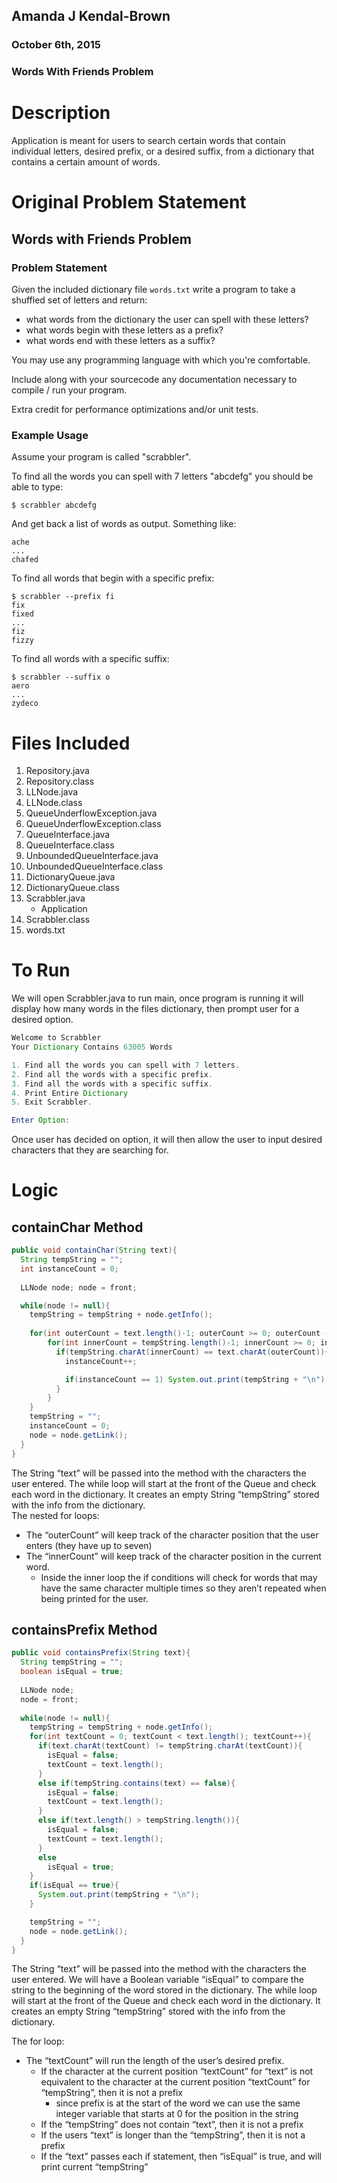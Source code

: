 ## Amanda J Kendal-Brown
### October 6th, 2015
### Words With Friends Problem

# Description
Application is meant for users to search certain words that contain individual letters, desired prefix, or a desired suffix, from a dictionary that contains a certain amount of words.<br />

# Original Problem Statement

## Words with Friends Problem

### Problem Statement

Given the included dictionary file `words.txt` write a program to take a shuffled set of letters and return:

 - what words from the dictionary the user can spell with these letters?
 - what words begin with these letters as a prefix?
 - what words end with these letters as a suffix?

You may use any programming language with which you're comfortable.  

Include along with your sourcecode any documentation necessary to compile / run your program.
 
Extra credit for performance optimizations and/or unit tests.

### Example Usage

Assume your program is called "scrabbler".

To find all the words you can spell with 7 letters "abcdefg" you should be able to type:

    $ scrabbler abcdefg
    
And get back a list of words as output.  Something like:

    ache
    ...
    chafed
    
To find all words that begin with a specific prefix:

    $ scrabbler --prefix fi
    fix
    fixed
    ...
    fiz
    fizzy
    
To find all words with a specific suffix:

    $ scrabbler --suffix o
    aero
    ...
    zydeco
    
# Files Included

1. Repository.java
2. Repository.class
3. LLNode.java
4. LLNode.class
5. QueueUnderflowException.java
6. QueueUnderflowException.class
7. QueueInterface.java
8. QueueInterface.class
9. UnboundedQueueInterface.java
10. UnboundedQueueInterface.class
11. DictionaryQueue.java
12. DictionaryQueue.class
13. Scrabbler.java
    * Application
14. Scrabbler.class
15. words.txt

# To Run

We will open Scrabbler.java to run main, once program is running it will display how many words in the files dictionary, then prompt user for a desired option.

```java
Welcome to Scrabbler
Your Dictionary Contains 63005 Words

1. Find all the words you can spell with 7 letters.
2. Find all the words with a specific prefix.
3. Find all the words with a specific suffix.
4. Print Entire Dictionary
5. Exit Scrabbler.

Enter Option:
```

Once user has decided on option, it will then allow the user to input desired characters that they are searching for.

# Logic 

## containChar Method

```java
public void containChar(String text){ 
  String tempString = "";
  int instanceCount = 0;
    
  LLNode node; node = front;

  while(node != null){
    tempString = tempString + node.getInfo();
        
    for(int outerCount = text.length()-1; outerCount >= 0; outerCount --){
        for(int innerCount = tempString.length()-1; innerCount >= 0; innerCount--){     
          if(tempString.charAt(innerCount) == text.charAt(outerCount)){
            instanceCount++;

            if(instanceCount == 1) System.out.print(tempString + "\n");
          }
        }
    }
    tempString = ""; 
    instanceCount = 0; 
    node = node.getLink();
  }
}
```

The String “text” will be passed into the method with the characters the user entered. The while loop will start at the front of the Queue and check each word in the dictionary. It creates an empty String “tempString” stored with the info from the dictionary.
<br />
The nested for loops:
* The “outerCount” will keep track of the character position that the user enters (they have up to seven)
* The “innerCount” will keep track of the character position in the current word.
    * Inside the inner loop the if conditions will check for words that may have the same character multiple times so they aren’t repeated when being printed for the user.

## containsPrefix Method

```java
public void containsPrefix(String text){ 
  String tempString = "";
  boolean isEqual = true;
  
  LLNode node; 
  node = front;
  
  while(node != null){
    tempString = tempString + node.getInfo();
    for(int textCount = 0; textCount < text.length(); textCount++){ 
      if(text.charAt(textCount) != tempString.charAt(textCount)){
        isEqual = false;
        textCount = text.length();
      }
      else if(tempString.contains(text) == false){ 
        isEqual = false;
        textCount = text.length();
      }
      else if(text.length() > tempString.length()){ 
        isEqual = false;
        textCount = text.length();
      }
      else
        isEqual = true;
    }
    if(isEqual == true){ 
      System.out.print(tempString + "\n");
    }

    tempString = "";
    node = node.getLink();
  }
}
```

The String “text” will be passed into the method with the characters the user entered. We will have a Boolean variable “isEqual” to compare the string to the beginning of the word stored in the dictionary. The while loop will start at the front of the Queue and check each word in the dictionary. It creates an empty String “tempString” stored with the info from the dictionary.<br />

The for loop:
* The “textCount” will run the length of the user’s desired prefix.
  * If the character at the current position “textCount” for “text” is not equivalent to the character at the current position “textCount” for “tempString”, then it is not a prefix
    * since prefix is at the start of the word we can use the same integer variable that starts at 0 for the position in the string
  * If the “tempString” does not contain “text”, then it is not a prefix
  * If the users “text” is longer than the “tempString”, then it is not a prefix
  * If the “text” passes each if statement, then “isEqual” is true, and will print current “tempString”